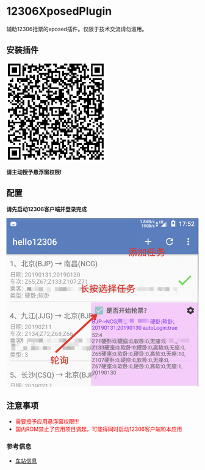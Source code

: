 # 12306XposedPlugin
辅助12306抢票的xposed插件。仅限于技术交流请勿滥用。

## 安装插件
![](./screenshot/code.png)

**请主动授予悬浮窗权限!**

## 配置
**请先启动12306客户端并登录完成**

![](./screenshot/s1.png)

## 注意事项
- <font color="red">需要授予应用悬浮窗权限!!!</font>
- <font color="red">国内ROM禁止了应用项目调起，可能得同时启动12306客户端和本应用</font>

### 参考信息
- [车站信息](https://kyfw.12306.cn/otn/resources/js/framework/station_name.js?station_version=1.9027)

